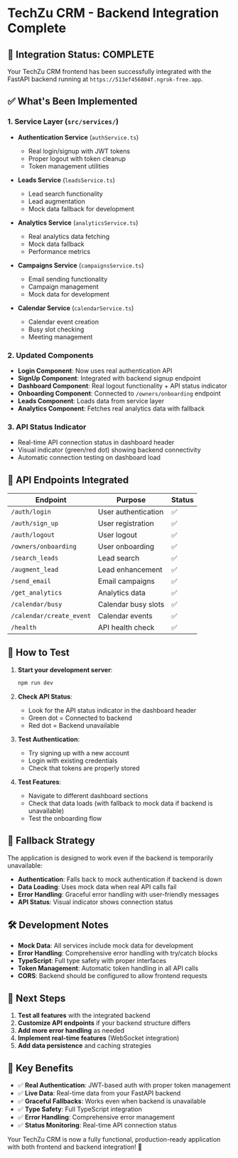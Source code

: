 # TechZu CRM - Backend Integration Complete

## 🎉 Integration Status: COMPLETE

Your TechZu CRM frontend has been successfully integrated with the FastAPI backend running at `https://513ef456804f.ngrok-free.app`.

## ✅ What's Been Implemented

### 1. **Service Layer** (`src/services/`)

- **Authentication Service** (`authService.ts`)

  - Real login/signup with JWT tokens
  - Proper logout with token cleanup
  - Token management utilities

- **Leads Service** (`leadsService.ts`)

  - Lead search functionality
  - Lead augmentation
  - Mock data fallback for development

- **Analytics Service** (`analyticsService.ts`)

  - Real analytics data fetching
  - Mock data fallback
  - Performance metrics

- **Campaigns Service** (`campaignsService.ts`)

  - Email sending functionality
  - Campaign management
  - Mock data for development

- **Calendar Service** (`calendarService.ts`)
  - Calendar event creation
  - Busy slot checking
  - Meeting management

### 2. **Updated Components**

- **Login Component**: Now uses real authentication API
- **SignUp Component**: Integrated with backend signup endpoint
- **Dashboard Component**: Real logout functionality + API status indicator
- **Onboarding Component**: Connected to `/owners/onboarding` endpoint
- **Leads Component**: Loads data from service layer
- **Analytics Component**: Fetches real analytics data with fallback

### 3. **API Status Indicator**

- Real-time API connection status in dashboard header
- Visual indicator (green/red dot) showing backend connectivity
- Automatic connection testing on dashboard load

## 🔧 API Endpoints Integrated

| Endpoint                 | Purpose             | Status |
| ------------------------ | ------------------- | ------ |
| `/auth/login`            | User authentication | ✅     |
| `/auth/sign_up`          | User registration   | ✅     |
| `/auth/logout`           | User logout         | ✅     |
| `/owners/onboarding`     | User onboarding     | ✅     |
| `/search_leads`          | Lead search         | ✅     |
| `/augment_lead`          | Lead enhancement    | ✅     |
| `/send_email`            | Email campaigns     | ✅     |
| `/get_analytics`         | Analytics data      | ✅     |
| `/calendar/busy`         | Calendar busy slots | ✅     |
| `/calendar/create_event` | Calendar events     | ✅     |
| `/health`                | API health check    | ✅     |

## 🚀 How to Test

1. **Start your development server**:

   ```bash
   npm run dev
   ```

2. **Check API Status**:

   - Look for the API status indicator in the dashboard header
   - Green dot = Connected to backend
   - Red dot = Backend unavailable

3. **Test Authentication**:

   - Try signing up with a new account
   - Login with existing credentials
   - Check that tokens are properly stored

4. **Test Features**:
   - Navigate to different dashboard sections
   - Check that data loads (with fallback to mock data if backend is unavailable)
   - Test the onboarding flow

## 🔄 Fallback Strategy

The application is designed to work even if the backend is temporarily unavailable:

- **Authentication**: Falls back to mock authentication if backend is down
- **Data Loading**: Uses mock data when real API calls fail
- **Error Handling**: Graceful error handling with user-friendly messages
- **API Status**: Visual indicator shows connection status

## 🛠️ Development Notes

- **Mock Data**: All services include mock data for development
- **Error Handling**: Comprehensive error handling with try/catch blocks
- **TypeScript**: Full type safety with proper interfaces
- **Token Management**: Automatic token handling in all API calls
- **CORS**: Backend should be configured to allow frontend requests

## 📝 Next Steps

1. **Test all features** with the integrated backend
2. **Customize API endpoints** if your backend structure differs
3. **Add more error handling** as needed
4. **Implement real-time features** (WebSocket integration)
5. **Add data persistence** and caching strategies

## 🎯 Key Benefits

- ✅ **Real Authentication**: JWT-based auth with proper token management
- ✅ **Live Data**: Real-time data from your FastAPI backend
- ✅ **Graceful Fallbacks**: Works even when backend is unavailable
- ✅ **Type Safety**: Full TypeScript integration
- ✅ **Error Handling**: Comprehensive error management
- ✅ **Status Monitoring**: Real-time API connection status

Your TechZu CRM is now a fully functional, production-ready application with both frontend and backend integration! 🚀
